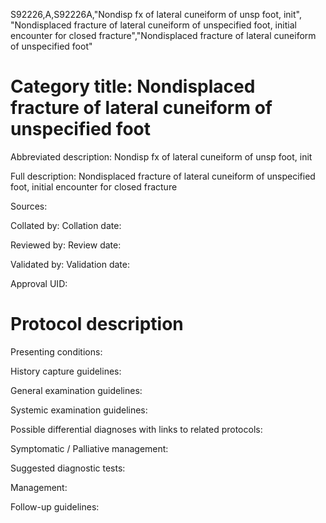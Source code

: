 S92226,A,S92226A,"Nondisp fx of lateral cuneiform of unsp foot, init", "Nondisplaced fracture of lateral cuneiform of unspecified foot, initial encounter for closed fracture","Nondisplaced fracture of lateral cuneiform of unspecified foot"
# Category title: Nondisplaced fracture of lateral cuneiform of unspecified foot

Abbreviated description: Nondisp fx of lateral cuneiform of unsp foot, init

Full description: Nondisplaced fracture of lateral cuneiform of unspecified foot, initial encounter for closed fracture

Sources:

Collated by:
Collation date:

Reviewed by:
Review date:

Validated by:
Validation date:

Approval UID:

# Protocol description

Presenting conditions:

History capture guidelines:

General examination guidelines:

Systemic examination guidelines:

Possible differential diagnoses with links to related protocols:

Symptomatic / Palliative management:

Suggested diagnostic tests:

Management:

Follow-up guidelines:
